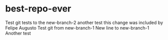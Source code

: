 # best-repo-ever

Test git
tests to the new-branch-2
another test
this change was included by Felipe Augusto
Test git from new-branch-1
New line to new-branch-1
Another test
